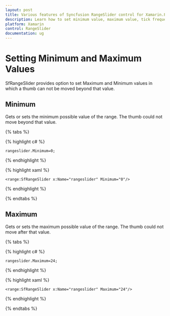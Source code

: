 ```yaml
---
layout: post
title: Various features of Syncfusion RangeSlider control for Xamarin.Forms
description: Learn how to set minimum value, maximum value, tick frequency, step frequency, enabling snaps to support and orientation for RangeSlider
platform: Xamarin
control: RangeSlider
documentation: ug
---
```


# Setting Minimum and Maximum Values

SfRangeSlider provides option to set Maximum and Minimum values in which a thumb can not be moved beyond that value.

## Minimum

Gets or sets the minimum possible value of the range. The thumb could not move beyond that value.

{% tabs %}

{% highlight c# %}

	rangeslider.Minimum=0;

{% endhighlight %}

{% highlight xaml %}

	<range:SfRangeSlider x:Name="rangeslider" Minimum="0"/>
	
{% endhighlight %}

{% endtabs %}

## Maximum

Gets or sets the maximum possible value of the range. The thumb could not move after that value.

{% tabs %}

{% highlight c# %}

	rangeslider.Maximum=24;

{% endhighlight %}

{% highlight xaml %}

	<range:SfRangeSlider x:Name="rangeslider" Maximum="24"/>
	
{% endhighlight %}

{% endtabs %}

